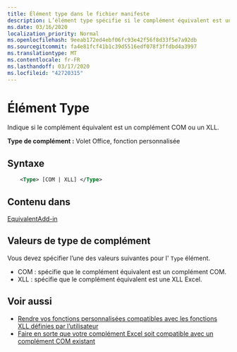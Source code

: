 ```yaml
---
title: Élément type dans le fichier manifeste
description: L’élément type spécifie si le complément équivalent est un complément COM ou un XLL.
ms.date: 03/16/2020
localization_priority: Normal
ms.openlocfilehash: 9eeab172ed4ebf06fc93e42f56f8d33f5e7a92db
ms.sourcegitcommit: fa4e81fcf41b1c39d5516edf078f3ffdbd4a3997
ms.translationtype: MT
ms.contentlocale: fr-FR
ms.lasthandoff: 03/17/2020
ms.locfileid: "42720315"
---
```

# <a name="type-element"></a>Élément Type

Indique si le complément équivalent est un complément COM ou un XLL.

**Type de complément :** Volet Office, fonction personnalisée

## <a name="syntax"></a>Syntaxe

```XML
    <Type> [COM | XLL] </Type>  
```

## <a name="contained-in"></a>Contenu dans

[EquivalentAdd-in](equivalentaddin.md)

## <a name="add-in-type-values"></a>Valeurs de type de complément

Vous devez spécifier l’une des valeurs suivantes pour l' `Type` élément.

- COM : spécifie que le complément équivalent est un complément COM.
- XLL : spécifie que le complément équivalent est une XLL Excel.

## <a name="see-also"></a>Voir aussi

- [Rendre vos fonctions personnalisées compatibles avec les fonctions XLL définies par l’utilisateur](../../excel/make-custom-functions-compatible-with-xll-udf.md)
- [Faire en sorte que votre complément Excel soit compatible avec un complément COM existant](../../develop/make-office-add-in-compatible-with-existing-com-add-in.md)